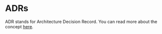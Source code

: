 # ADRs

ADR stands for Architecture Decision Record. You can read more about the concept [here](https://github.com/joelparkerhenderson/architecture-decision-record).
